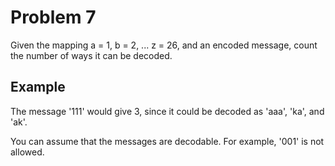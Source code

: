 # Problem 7

Given the mapping a = 1, b = 2, ... z = 26, and an encoded message, count the number of ways it can be decoded.

## Example

The message '111' would give 3, since it could be decoded as 'aaa', 'ka', and 'ak'.

You can assume that the messages are decodable. For example, '001' is not allowed.
